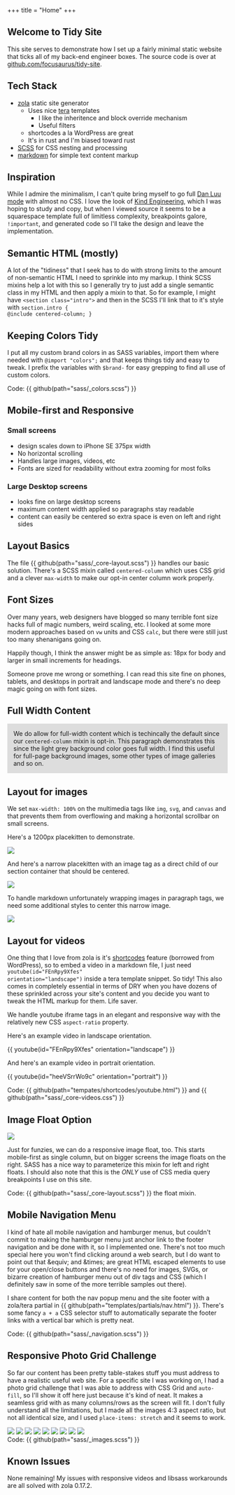 +++
title = "Home"
+++
<section class="grid">

# Welcome to Tidy Site

This site serves to demonstrate how I set up a fairly minimal static website that ticks all of my back-end engineer boxes. The source code is over at [github.com/focusaurus/tidy-site](https://github.com/focusaurus/tidy-site).

## Tech Stack

* [zola](https://getzola.org) static site generator
  * Uses nice [tera](https://tera.netlify.app/) templates
    * I like the inheritence and block override mechanism
    * Useful filters
  * shortcodes a la WordPress are great
  * It's in rust and I'm biased toward rust
* [SCSS](https://sass-lang.com/) for CSS nesting and processing
* [markdown](https://www.markdownguide.org/) for simple text content markup

## Inspiration

While I admire the minimalism, I can't quite bring myself to go full [Dan Luu mode](https://danluu.com/) with almost no CSS. I love the look of [Kind Engineering](https://kind.engineering), which I was hoping to study and copy, but when I viewed source it seems to be a squarespace template full of limitless complexity, breakpoints galore, <code>!important</code>, and generated code so I'll take the design and leave the implementation.

## Semantic HTML (mostly)

A lot of the "tidiness" that I seek has to do with strong limits to the amount of non-semantic HTML I need to sprinkle into my markup. I think SCSS mixins help a lot with this so I generally try to just add a single semantic class in my HTML and then apply a mixin to that. So for example, I might have <code>&lt;section class=&quot;intro&quot;&gt;</code> and then in the SCSS I'll link that to it's style with <code>section.intro { @include centered-column; }</code>

## Keeping Colors Tidy

I put all my custom brand colors in as SASS variables, import them where needed with <code>@import "colors";</code> and that keeps things tidy and easy to tweak. I prefix the variables with <code>$brand-</code> for easy grepping to find all use of custom colors.

Code: {{ github(path="sass/_colors.scss") }}

## Mobile-first and Responsive

### Small screens

* design scales down to iPhone SE 375px width 
* No horizontal scrolling
* Handles large images, videos, etc
* Fonts are sized for readability without extra zooming for most folks

### Large Desktop screens

* looks fine on large desktop screens
* maximum content width applied so paragraphs stay readable
* content can easily be centered so extra space is even on left and right sides
  
## Layout Basics

The file {{ github(path="sass/_core-layout.scss") }} handles our basic solution. There's a SCSS mixin called `centered-column` which uses CSS grid and a clever `max-width` to make our opt-in center column work properly.

## Font Sizes

Over many years, web designers have blogged so many terrible font size hacks full of magic numbers, weird scaling, etc. I looked at some more modern approaches based on `vw` units and CSS `calc`, but there were still just too many shenanigans going on.

Happily though, I think the answer might be as simple as: 18px for body and larger in small increments for headings.

Someone prove me wrong or something. I can read this site fine on phones, tablets, and desktops in portrait and landscape mode and there's no deep magic going on with font sizes.

## Full Width Content

</section>

<section style="background-color: #ddd; padding: 1em;">
We do allow for full-width content which is techincally the default since our <code>centered-column</code> mixin is opt-in. This paragraph demonstrates this since the light grey background color goes full width. I find this useful for full-page background images, some other types of image galleries and so on.
</section>

<section class="grid">

## Layout for images

We set `max-width: 100%` on the multimedia tags like `img`, `svg`, and `canvas` and that prevents them from overflowing and making a horizontal scrollbar on small screens. 

Here's a 1200px placekitten to demonstrate.

![](https://placekitten.com/1200)

And here's a narrow placekitten with an image tag as a direct child of our section container that should be centered.

<img src="https://placekitten.com/290">

To handle markdown unfortunately wrapping images in paragraph tags, we need some additional styles to center this narrow image.

![](https://placekitten.com/295)

## Layout for videos

One thing that I love from zola is it's [shortcodes](https://www.getzola.org/documentation/content/shortcodes/) feature (borrowed from WordPress), so to embed a video in a markdown file, I just need <code>youtube(id="FEnRpy9Xfes" orientation="landscape")</code> inside a tera template snippet. So tidy! This also comes in completely essential in terms of DRY when you have dozens of these sprinkled across your site's content and you decide you want to tweak the HTML markup for them. Life saver.

We handle youtube iframe tags in an elegant and responsive way with the relatively new CSS `aspect-ratio` property.

Here's an example video in landscape orientation.

{{ youtube(id="FEnRpy9Xfes" orientation="landscape") }}

And here's an example video in portrait orientation.

{{ youtube(id="heeVSrrWo9c" orientation="portrait") }}

Code: {{ github(path="tempates/shortcodes/youtube.html") }} and  {{ github(path="sass/_core-videos.css") }}

## Image Float Option

<div class="demo-float">
<img src="https://placekitten.com/320/350">
<p>Just for funzies, we can do a responsive image float, too. This starts mobile-first as single column, but on bigger screens the image floats on the right. SASS has a nice way to parameterize this mixin for left and right floats. I should also note that this is the <em>ONLY</em> use of CSS media query breakpoints I use on this site.</p>
</div>

Code: {{ github(path="sass/_core-layout.scss") }} the float mixin.

## Mobile Navigation Menu

I kind of hate all mobile navigation and hamburger menus, but couldn't commit to making the hamburger menu just anchor link to the footer navigation and be done with it, so I implemented one. There's not too much special here you won't find clicking around a web search, but I do want to point out that &amp;equiv; and &amp;times; are great HTML escaped elements to use for your open/close buttons and there's no need for images, SVGs, or bizarre creation of hamburger menu out of div tags and CSS (which I definitely saw in some of the more terrible samples out there).

I share content for both the nav popup menu and the site footer with a zola/tera partial in {{ github(path="templates/partials/nav.html") }}. There's some fancy <code>a + a</code> CSS selector stuff to automatically separate the footer links with a vertical bar which is pretty neat.

Code: {{ github(path="sass/_navigation.scss") }}

## Responsive Photo Grid Challenge

So far our content has been pretty table-stakes stuff you must address to have a realistic useful web site. For a specific site I was working on, I had a photo grid challenge that I was able to address with CSS Grid and <code>auto-fill</code>, so I'll show it off here just because it's kind of neat. It makes a seamless grid with as many columns/rows as the screen will fit. I don't fully understand all the limitations, but I made all the images 4:3 aspect ratio, but not all identical size, and I used <code>place-items: stretch</code> and it seems to work.
</section>

<section class="gallery">
<img src="https://placekitten.com/400/300">
<img src="https://placekitten.com/800/600">
<img src="https://placekitten.com/400/300">
<img src="https://placekitten.com/600/450">
<img src="https://placekitten.com/800/600">
<img src="https://placekitten.com/600/450">
<img src="https://placekitten.com/400/300">
<img src="https://placekitten.com/600/450">
<img src="https://placekitten.com/800/600">
</section>

<section class="grid">
Code: {{ github(path="sass/_images.scss") }}
</section>

<section class="grid">

## Known Issues

None remaining! My issues with responsive videos and libsass workarounds are all solved with zola 0.17.2.

</section>
